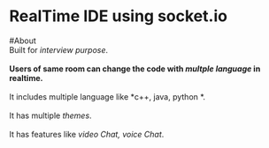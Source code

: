 
# RealTime IDE using socket.io
#About
<br>Built for *interview purpose*.</br>
**<br>Users of same room can change the code with *multple language* in **realtime**.</br>**
<br>It includes multiple language like *c++, java, python *.</br>
<br>It has multiple *themes*.</br>
<br>It has features like *video Chat, voice Chat*.</br>



